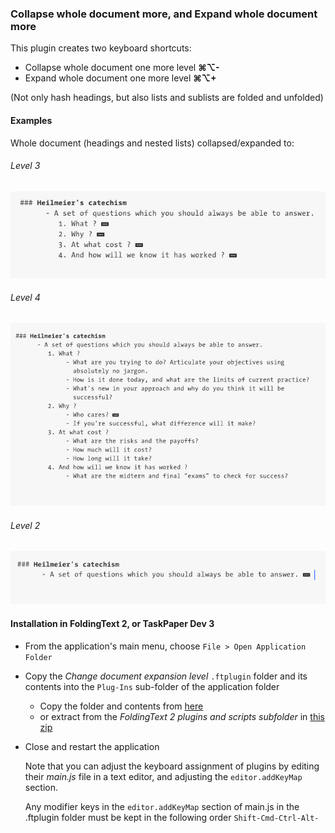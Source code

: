 ### Collapse whole document more, and Expand whole document more

This plugin creates two keyboard shortcuts:

- Collapse whole document one more level **⌘⌥-**
- Expand whole document one more level	**⌘⌥+**

(Not only hash headings, but also lists and sublists are folded and unfolded)




#### Examples

Whole document (headings and nested lists) collapsed/expanded to:

###### Level 3

![](./Level3WholeDoc.png)


###### Level 4
	
![](./Level4WholeDoc.png)

###### Level 2

![](./Level2WholeDoc.png)


#### Installation in FoldingText 2, or TaskPaper Dev 3

- From the application's main menu, choose `File > Open Application Folder`
- Copy the _Change document expansion level_ `.ftplugin` folder and its contents into the `Plug-Ins` sub-folder of the application folder
	- Copy the folder and contents from [here](https://github.com/RobTrew/tree-tools/tree/master/FoldingText%202%20plugins%20and%20scripts)
	- or extract from the _FoldingText 2 plugins and scripts subfolder_ in [this zip](https://github.com/RobTrew/tree-tools/archive/master.zip)
- Close and restart the application

  Note that you can adjust the keyboard assignment of plugins by editing their _main.js_ file in a text editor, and adjusting the `editor.addKeyMap` section.

  Any modifier keys in the `editor.addKeyMap` section of main.js in the .ftplugin folder must be kept in the following order `Shift-Cmd-Ctrl-Alt-`

